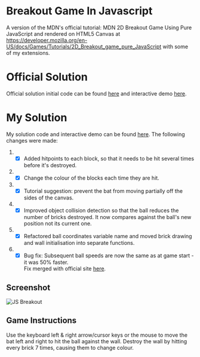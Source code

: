 # Breakout Game In Javascript

A version of the MDN's official tutorial: MDN 2D Breakout Game Using Pure JavaScript and rendered on HTML5 Canvas at https://developer.mozilla.org/en-US/docs/Games/Tutorials/2D_Breakout_game_pure_JavaScript with some of my extensions.

# Official Solution
Official solution initial code can be found [here](https://github.com/end3r/Gamedev-Canvas-workshop/blob/gh-pages/lesson10.html) and
interactive demo [here](http://breakout.enclavegames.com/lesson10.html).

# My Solution
My solution code and interactive demo can be found [here](https://codepen.io/DaveWork26/pen/xxVgMqW?editors=1000). The following changes were made:

1. - [x] Added hitpoints to each block, so that it needs to be hit several times before it's destroyed.
1. - [x] Change the colour of the blocks each time they are hit.
1. - [x] Tutorial suggestion: prevent the bat from moving partially off the sides of the canvas.
1. - [x] Improved object collision detection so that the ball reduces the number of bricks destroyed. It now compares against the ball's new position not its current one.
1. - [x] Refactored ball coordinates variable name and moved brick drawing and wall initialisation into separate functions.
1. - [x] Bug fix: Subsequent ball speeds are now the same as at game start - it was 50% faster.<br />
         Fix merged with official site [here](https://github.com/end3r/Gamedev-Canvas-workshop/pull/8).

## Screenshot
![JS Breakout](./../Screenshots/jsBreakout.JPG?raw=true "JS Breakout")

## Game Instructions
Use the keyboard left & right arrow/cursor keys or the mouse to move the bat left and right to hit the ball against the wall. Destroy the wall by hitting every brick 7 times, causing them to change colour.
